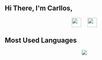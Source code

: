 ## Hi There, I'm Carllos, 
<p align="center">
<a href="https://www.linkedin.com/in/carlloswattsnogueira" target="blank"><img height="30px" align="center" src="https://img.shields.io/badge/LinkedIn-gray?style=for-the-badge&logo=linkedin&logoColor=white" /></a> &nbsp;&nbsp;&nbsp;  <a href="mailto:carlloswattsnogueira@gmail.com" target="blank"><img height="30px" align="center" src="https://img.shields.io/badge/Email-gray?style=for-the-badge&logo=gmail&logoColor=white" /></a>
</p>

## Most Used Languages
<div align="center">
<!--   <img src="https://github-readme-stats.vercel.app/api/top-langs/?username=cwattsnogueira&theme=city_light&hide_border=true&include_all_commits=true&count_private=true&layout=compact" alt="Top Languages"> -->
  <img src="https://github-readme-stats.vercel.app/api/top-langs/?username=cwattsnogueira&theme=city_light&hide_border=true&include_all_commits=true&count_private=true&layout=compact&hide=Jupyter%20Notebook">
</div>

